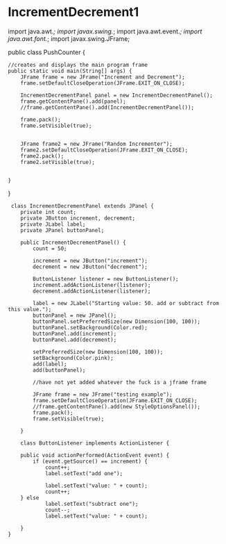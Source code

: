 # IncrementDecrement1

import java.awt.*;
import javax.swing.*;
import java.awt.event.*;
import java.awt.font.*;
import javax.swing.JFrame;

public class PushCounter {

	
	//creates and displays the main program frame
	public static void main(String[] args) {
		JFrame frame = new JFrame("Increment and Decrement");
		frame.setDefaultCloseOperation(JFrame.EXIT_ON_CLOSE);
		
		IncrementDecrementPanel panel = new IncrementDecrementPanel();
		frame.getContentPane().add(panel);
		//frame.getContentPane().add(IncrementDecrementPanel());
		
		frame.pack();
		frame.setVisible(true);
		
		
		JFrame frame2 = new JFrame("Random Incrementer");
		frame2.setDefaultCloseOperation(JFrame.EXIT_ON_CLOSE);
		frame2.pack();
		frame2.setVisible(true);
		

	}
}
	
	 class IncrementDecrementPanel extends JPanel {
		private int count;
		private JButton increment, decrement;
		private JLabel label;
		private JPanel buttonPanel;
		
		public IncrementDecrementPanel() {
			count = 50;
			
			increment = new JButton("increment");
			decrement = new JButton("decrement");
			
			ButtonListener listener = new ButtonListener();
			increment.addActionListener(listener);
			decrement.addActionListener(listener);
			
			label = new JLabel("Starting value: 50. add or subtract from this value.");
			buttonPanel = new JPanel();
			buttonPanel.setPreferredSize(new Dimension(100, 100));
			buttonPanel.setBackground(Color.red);
			buttonPanel.add(increment);
			buttonPanel.add(decrement);
			
			setPreferredSize(new Dimension(100, 100));
			setBackground(Color.pink);
			add(label);
			add(buttonPanel);
			
			//have not yet added whatever the fuck is a jframe frame
		
			JFrame frame = new JFrame("testing example");
			frame.setDefaultCloseOperation(JFrame.EXIT_ON_CLOSE);
			//frame.getContentPane().add(new StyleOptionsPanel());
			frame.pack();
			frame.setVisible(true);
		
		}
	
		class ButtonListener implements ActionListener {
		
		public void actionPerformed(ActionEvent event) {
			if (event.getSource() == increment) {
				count++;
				label.setText("add one");
				
				label.setText("value: " + count);
				count++;
		} else 
				label.setText("subtract one");
				count--;
				label.setText("value: " + count);
			
		}
	}
